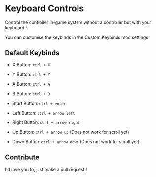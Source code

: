 # Keyboard Controls

Control the controller in-game system without a controller but with your keyboard ! 

You can customise the keybinds in the Custom Keybinds mod settings

## Default Keybinds
- X Button: `ctrl + X`
- Y Button: `ctrl + Y`
- A Button: `ctrl + A`
- B Button: `ctrl + B`

- Start Button: `ctrl + enter`
- Left Button: `ctrl + arrow left`
- Right Button: `ctrl + arrow right`

- Up Button: `ctrl + arrow up` (Does not work for scroll yet)
- Down Button: `ctrl + arrow down` (Does not work for scroll yet)

## Contribute
I'd love you to, just make a pull request !